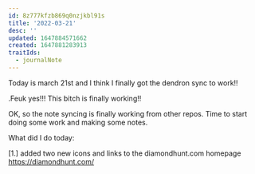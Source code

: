 ```yaml
---
id: 8z777kfzb869q0nzjkbl91s
title: '2022-03-21'
desc: ''
updated: 1647884571662
created: 1647881283913
traitIds:
  - journalNote
---
```

Today is march 21st and I think I finally got the dendron sync to work!!

.Feuk yes!!!  This bitch is finally working!!

OK, so the note syncing is finally working from other repos.  Time to start doing some work and making some notes.

What did I do today:

[1.]  added two new icons and links to the diamondhunt.com homepage  https://diamondhunt.com/




